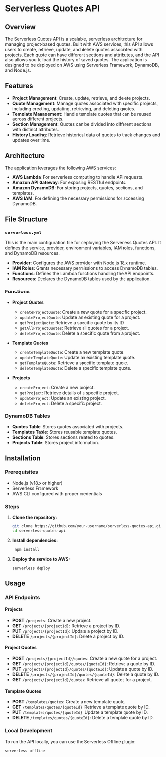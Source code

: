 # Serverless Quotes API

## Overview

The Serverless Quotes API is a scalable, serverless architecture for managing project-based quotes. Built with AWS services, this API allows users to create, retrieve, update, and delete quotes associated with projects. Each quote can have different sections and attributes, and the API also allows you to load the history of saved quotes. The application is designed to be deployed on AWS using Serverless Framework, DynamoDB, and Node.js.

## Features

- **Project Management**: Create, update, retrieve, and delete projects.
- **Quote Management**: Manage quotes associated with specific projects, including creating, updating, retrieving, and deleting quotes.
- **Template Management**: Handle template quotes that can be reused across different projects.
- **Section Management**: Quotes can be divided into different sections with distinct attributes.
- **History Loading**: Retrieve historical data of quotes to track changes and updates over time.

## Architecture

The application leverages the following AWS services:

- **AWS Lambda**: For serverless computing to handle API requests.
- **Amazon API Gateway**: For exposing RESTful endpoints.
- **Amazon DynamoDB**: For storing projects, quotes, sections, and templates.
- **AWS IAM**: For defining the necessary permissions for accessing DynamoDB.

## File Structure

### `serverless.yml`

This is the main configuration file for deploying the Serverless Quotes API. It defines the service, provider, environment variables, IAM roles, functions, and DynamoDB resources.

- **Provider**: Configures the AWS provider with Node.js 18.x runtime.
- **IAM Roles**: Grants necessary permissions to access DynamoDB tables.
- **Functions**: Defines the Lambda functions handling the API endpoints.
- **Resources**: Declares the DynamoDB tables used by the application.

### Functions

- **Project Quotes**
  - `createProjectQuote`: Create a new quote for a specific project.
  - `updateProjectQuote`: Update an existing quote for a project.
  - `getProjectQuote`: Retrieve a specific quote by its ID.
  - `getAllProjectQuotes`: Retrieve all quotes for a project.
  - `deleteProjectQuote`: Delete a specific quote from a project.

- **Template Quotes**
  - `createTemplateQuote`: Create a new template quote.
  - `updateTemplateQuote`: Update an existing template quote.
  - `getTemplateQuote`: Retrieve a specific template quote.
  - `deleteTemplateQuote`: Delete a specific template quote.

- **Projects**
  - `createProject`: Create a new project.
  - `getProject`: Retrieve details of a specific project.
  - `updateProject`: Update an existing project.
  - `deleteProject`: Delete a specific project.

### DynamoDB Tables

- **Quotes Table**: Stores quotes associated with projects.
- **Templates Table**: Stores reusable template quotes.
- **Sections Table**: Stores sections related to quotes.
- **Projects Table**: Stores project information.

## Installation

### Prerequisites

- Node.js (v18.x or higher)
- Serverless Framework
- AWS CLI configured with proper credentials

### Steps

1. **Clone the repository:**

   ```bash
   git clone https://github.com/your-username/serverless-quotes-api.git
   cd serverless-quotes-api

2. **Install dependencies:**

   ```bash
    npm install


2. **Deploy the service to AWS:**

   ```bash
   serverless deploy
## Usage

### API Endpoints

#### Projects

- **POST** `/projects`: Create a new project.
- **GET** `/projects/{projectId}`: Retrieve a project by ID.
- **PUT** `/projects/{projectId}`: Update a project by ID.
- **DELETE** `/projects/{projectId}`: Delete a project by ID.

#### Project Quotes

- **POST** `/projects/{projectId}/quotes`: Create a new quote for a project.
- **GET** `/projects/{projectId}/quotes/{quoteId}`: Retrieve a quote by ID.
- **PUT** `/projects/{projectId}/quotes/{quoteId}`: Update a quote by ID.
- **DELETE** `/projects/{projectId}/quotes/{quoteId}`: Delete a quote by ID.
- **GET** `/projects/{projectId}/quotes`: Retrieve all quotes for a project.

#### Template Quotes

- **POST** `/templates/quotes`: Create a new template quote.
- **GET** `/templates/quotes/{quoteId}`: Retrieve a template quote by ID.
- **PUT** `/templates/quotes/{quoteId}`: Update a template quote by ID.
- **DELETE** `/templates/quotes/{quoteId}`: Delete a template quote by ID.

### Local Development

To run the API locally, you can use the Serverless Offline plugin:

```bash
serverless offline



